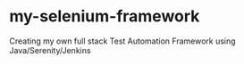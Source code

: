# my-selenium-framework
Creating my own full stack Test Automation Framework using Java/Serenity/Jenkins
